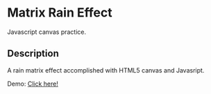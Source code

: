 # Matrix Rain Effect

Javascript canvas practice.

## Description
A rain matrix effect accomplished with HTML5 canvas and Javasript.

Demo: [Click here!](https://htmlpreview.github.io/?https://github.com/spinsauce/canvas-matrix/blob/master/index.html)

